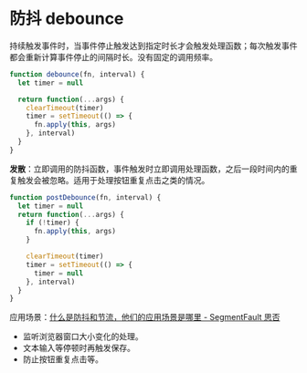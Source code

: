 # 防抖 debounce

持续触发事件时，当事件停止触发达到指定时长才会触发处理函数；每次触发事件都会重新计算事件停止的间隔时长。没有固定的调用频率。

```js
function debounce(fn, interval) {
  let timer = null

  return function(...args) {
    clearTimeout(timer)
    timer = setTimeout(() => {
      fn.apply(this, args)
    }, interval)
  }
}
```

**发散**：立即调用的防抖函数，事件触发时立即调用处理函数，之后一段时间内的重复触发会被忽略。适用于处理按钮重复点击之类的情况。

```js
function postDebounce(fn, interval) {
  let timer = null
  return function(...args) {
    if (!timer) {
      fn.apply(this, args)
    }

    clearTimeout(timer)
    timer = setTimeout(() => {
      timer = null
    }, interval)
  }
}
```

应用场景：[什么是防抖和节流，他们的应用场景是哪里 \- SegmentFault 思否](https://segmentfault.com/a/1190000023127030)
  - 监听浏览器窗口大小变化的处理。
  - 文本输入等停顿时再触发保存。
  - 防止按钮重复点击等。
